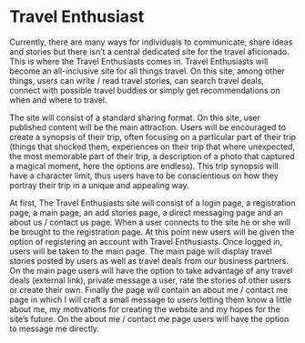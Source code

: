 # Travel Enthusiast

  Currently, there are many ways for individuals to communicate, share ideas and stories but there isn’t a central dedicated site for the travel aficionado. This is where the Travel Enthusiasts comes in. Travel Enthusiasts will become an all-inclusive site for all things travel. On this site, among other things, users can write / read travel stories, can search travel deals, connect with possible travel buddies or simply get recommendations on when and where to travel.

  The site will consist of a standard sharing format. On this site, user published content will be the main attraction. Users will be encouraged to create a synopsis of their trip, often focusing on a particular part of their trip (things that shocked them, experiences on their trip that where unexpected, the most memorable part of their trip, a description of a photo that captured a magical moment, here the options are endless). This trip synopsis will have a character limit, thus users have to be conscientious on how they portray their trip in a unique and appealing way.

  At first, The Travel Enthusiasts site will consist of a login page, a registration page, a main page, an add stories page, a direct messaging page and an about us / contact us page. When a user connects to the site he or she will be brought to the registration page. At this point new users will be given the option of registering an account with Travel Enthusiasts. Once logged in, users will be taken to the main page. The main page will display travel stories posted by users as well as travel deals from our business partners. On the main page users will have the option to take advantage of any travel deals (external link), private message a user, rate the stories of other users or create their own. Finally the page will contain an about me / contact me page in which I will craft a small message to users letting them know a little about me, my motivations for creating the website and my hopes for the site’s future. On the about me / contact me page users will have the option to message me directly.

